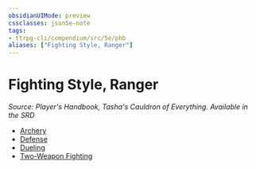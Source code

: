 ```yaml
---
obsidianUIMode: preview
cssclasses: json5e-note
tags:
- ttrpg-cli/compendium/src/5e/phb
aliases: ["Fighting Style, Ranger"]
---
```

# Fighting Style, Ranger
*Source: Player's Handbook, Tasha's Cauldron of Everything. Available in the <span title='Systems Reference Document (5.2)'>SRD</span>* 

- [Archery](3-Mechanics/CLI/optional-features/archery.md)
- [Defense](3-Mechanics/CLI/optional-features/defense.md)
- [Dueling](3-Mechanics/CLI/optional-features/dueling.md)
- [Two-Weapon Fighting](3-Mechanics/CLI/optional-features/two-weapon-fighting.md)